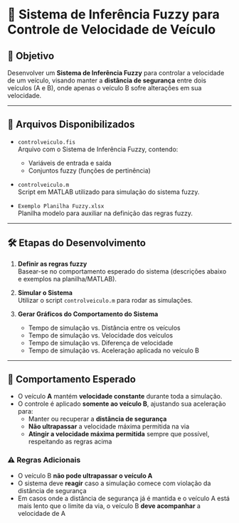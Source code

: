 # 🚗 Sistema de Inferência Fuzzy para Controle de Velocidade de Veículo

## 📌 Objetivo

Desenvolver um **Sistema de Inferência Fuzzy** para controlar a velocidade de um veículo, visando manter a **distância de segurança** entre dois veículos (A e B), onde apenas o veículo B sofre alterações em sua velocidade.

---

## 📁 Arquivos Disponibilizados

- `controlveiculo.fis`  
  Arquivo com o Sistema de Inferência Fuzzy, contendo:
  - Variáveis de entrada e saída
  - Conjuntos fuzzy (funções de pertinência)

- `controlveiculo.m`  
  Script em MATLAB utilizado para simulação do sistema fuzzy.

- `Exemplo Planilha Fuzzy.xlsx`  
  Planilha modelo para auxiliar na definição das regras fuzzy.

---

## 🛠️ Etapas do Desenvolvimento

1. **Definir as regras fuzzy**  
   Basear-se no comportamento esperado do sistema (descrições abaixo e exemplos na planilha/MATLAB).

2. **Simular o Sistema**  
   Utilizar o script `controlveiculo.m` para rodar as simulações.

3. **Gerar Gráficos do Comportamento do Sistema**
   - Tempo de simulação vs. Distância entre os veículos
   - Tempo de simulação vs. Velocidade dos veículos
   - Tempo de simulação vs. Diferença de velocidade
   - Tempo de simulação vs. Aceleração aplicada no veículo B

---

## 🤖 Comportamento Esperado

- O veículo **A** mantém **velocidade constante** durante toda a simulação.
- O controle é aplicado **somente ao veículo B**, ajustando sua aceleração para:
  - Manter ou recuperar a **distância de segurança**
  - **Não ultrapassar** a velocidade máxima permitida na via
  - **Atingir a velocidade máxima permitida** sempre que possível, respeitando as regras acima

### ⚠️ Regras Adicionais

- O veículo B **não pode ultrapassar o veículo A**
- O sistema deve **reagir** caso a simulação comece com violação da distância de segurança
- Em casos onde a distância de segurança já é mantida e o veículo A está mais lento que o limite da via, o veículo B **deve acompanhar** a velocidade de A
